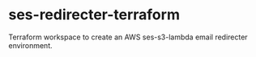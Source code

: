 # ses-redirecter-terraform
Terraform workspace to create an AWS ses-s3-lambda email redirecter environment.

